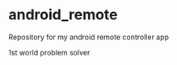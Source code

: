 android_remote
==============
Repository for my android remote controller app

1st world problem solver

